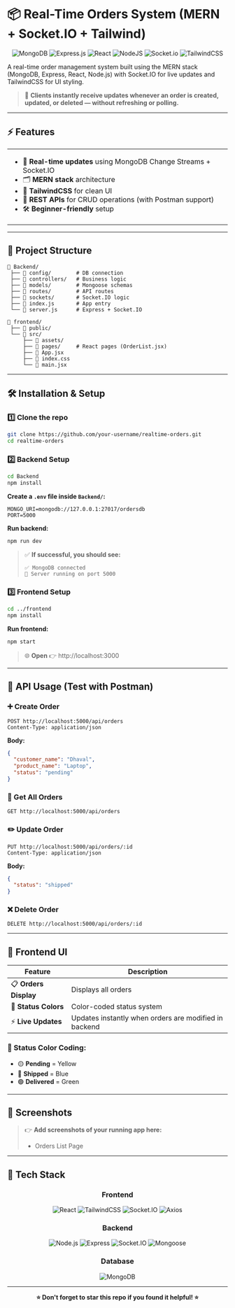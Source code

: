 # 📦 Real-Time Orders System (MERN + Socket.IO + Tailwind)

<div align="center">

![MongoDB](https://img.shields.io/badge/MongoDB-%234ea94b.svg?style=for-the-badge&logo=mongodb&logoColor=white)
![Express.js](https://img.shields.io/badge/express.js-%23404d59.svg?style=for-the-badge&logo=express&logoColor=%2361DAFB)
![React](https://img.shields.io/badge/react-%2320232a.svg?style=for-the-badge&logo=react&logoColor=%2361DAFB)
![NodeJS](https://img.shields.io/badge/node.js-6DA55F?style=for-the-badge&logo=node.js&logoColor=white)
![Socket.io](https://img.shields.io/badge/Socket.io-black?style=for-the-badge&logo=socket.io&badgeColor=010101)
![TailwindCSS](https://img.shields.io/badge/tailwindcss-%2338B2AC.svg?style=for-the-badge&logo=tailwind-css&logoColor=white)

</div>

A real-time order management system built using the MERN stack (MongoDB, Express, React, Node.js) with Socket.IO for live updates and TailwindCSS for UI styling.

> 🌟 **Clients instantly receive updates whenever an order is created, updated, or deleted — without refreshing or polling.**

---

## ⚡ Features

<table>
<tr>
<td>

- 📡 **Real-time updates** using MongoDB Change Streams + Socket.IO
- 🗂️ **MERN stack** architecture
- 🎨 **TailwindCSS** for clean UI
- 🔗 **REST APIs** for CRUD operations (with Postman support)
- 🛠️ **Beginner-friendly** setup

</td>
</tr>
</table>

---

## 📂 Project Structure

```
📁 Backend/
 ├── 📁 config/        # DB connection
 ├── 📁 controllers/   # Business logic
 ├── 📁 models/        # Mongoose schemas
 ├── 📁 routes/        # API routes
 ├── 📁 sockets/       # Socket.IO logic
 ├── 📄 index.js       # App entry
 └── 📄 server.js      # Express + Socket.IO

📁 frontend/
 ├── 📁 public/
 └── 📁 src/
     ├── 📁 assets/
     ├── 📁 pages/     # React pages (OrderList.jsx)
     ├── 📄 App.jsx
     ├── 📄 index.css
     └── 📄 main.jsx
```

---

## 🛠️ Installation & Setup

### 1️⃣ Clone the repo

```bash
git clone https://github.com/your-username/realtime-orders.git
cd realtime-orders
```

### 2️⃣ Backend Setup

```bash
cd Backend
npm install
```

**Create a `.env` file inside `Backend/`:**

```env
MONGO_URI=mongodb://127.0.0.1:27017/ordersdb
PORT=5000
```

**Run backend:**

```bash
npm run dev
```

> ✅ **If successful, you should see:**
> ```
> ✅ MongoDB connected
> 🚀 Server running on port 5000
> ```

### 3️⃣ Frontend Setup

```bash
cd ../frontend
npm install
```

**Run frontend:**

```bash
npm start
```

> 🌐 **Open** 👉 http://localhost:3000

---

## 🔗 API Usage (Test with Postman)

### ➕ Create Order

```http
POST http://localhost:5000/api/orders
Content-Type: application/json
```

**Body:**
```json
{
  "customer_name": "Dhaval",
  "product_name": "Laptop",
  "status": "pending"
}
```

### 📜 Get All Orders

```http
GET http://localhost:5000/api/orders
```

### ✏️ Update Order

```http
PUT http://localhost:5000/api/orders/:id
Content-Type: application/json
```

**Body:**
```json
{
  "status": "shipped"
}
```

### ❌ Delete Order

```http
DELETE http://localhost:5000/api/orders/:id
```

---

## 🎨 Frontend UI

<div align="center">

| Feature | Description |
|---------|-------------|
| 📋 **Orders Display** | Displays all orders |
| 🎯 **Status Colors** | Color-coded status system |
| ⚡ **Live Updates** | Updates instantly when orders are modified in backend |

</div>

### 🌈 Status Color Coding:

- 🟡 **Pending** = Yellow
- 🔵 **Shipped** = Blue  
- 🟢 **Delivered** = Green

---

## 📸 Screenshots

> 👉 **Add screenshots of your running app here:**
> - Orders List Page

---

## 🚀 Tech Stack

<div align="center">

### Frontend
![React](https://img.shields.io/badge/React-20232A?style=flat-square&logo=react&logoColor=61DAFB)
![TailwindCSS](https://img.shields.io/badge/TailwindCSS-38B2AC?style=flat-square&logo=tailwind-css&logoColor=white)
![Socket.IO](https://img.shields.io/badge/Socket.IO-010101?style=flat-square&logo=socket.io&logoColor=white)
![Axios](https://img.shields.io/badge/Axios-5A29E4?style=flat-square&logo=axios&logoColor=white)

### Backend
![Node.js](https://img.shields.io/badge/Node.js-339933?style=flat-square&logo=node.js&logoColor=white)
![Express](https://img.shields.io/badge/Express-000000?style=flat-square&logo=express&logoColor=white)
![Socket.IO](https://img.shields.io/badge/Socket.IO-010101?style=flat-square&logo=socket.io&logoColor=white)
![Mongoose](https://img.shields.io/badge/Mongoose-880000?style=flat-square&logo=mongoose&logoColor=white)

### Database
![MongoDB](https://img.shields.io/badge/MongoDB-47A248?style=flat-square&logo=mongodb&logoColor=white)

</div>


---

<div align="center">

**⭐ Don't forget to star this repo if you found it helpful! ⭐**

</div>
